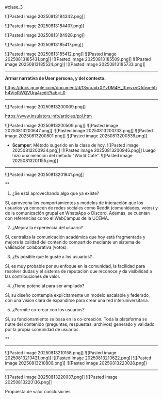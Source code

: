 #clase_3


![[Pasted image 20250813184342.png]]

![[Pasted image 20250813184407.png]]

![[Pasted image 20250813184928.png]]

![[Pasted image 20250813185417.png]]

![[Pasted image 20250813185412.png]]
![[Pasted image 20250813185431.png]]
![[Pasted image 20250813185509.png]]
![[Pasted image 20250813185534.png]]
![[Pasted image 20250813185733.png]]

---

**Armar narrativa de User persona, y del contexto.**

https://docs.google.com/document/d/13vrxadxXYvDM4H_ttbyvxvQfdvxehhh4VIpRWQVUra4/edit?tab=t.0

---


![[Pasted image 20250813200009.png]]

https://www.insulators.info/articles/ppl.htm

![[Pasted image 20250813200509.png]]
![[Pasted image 20250813200647.png]]
![[Pasted image 20250813200733.png]]
![[Pasted image 20250813200801.png]]
![[Pasted image 20250813200836.png]]
- **Scamper**: Método sugerido en la clase de hoy.
![[Pasted image 20250813200934.png]]
![[Pasted image 20250813200946.png]]
Luego hizo una mención del método "World Café".
![[Pasted image 20250813201155.png]]

---

![[Pasted image 20250813201641.png]]

**

1. ¿Se está aprovechando algo que ya existe?

  

Sí, aprovecha los comportamientos y modelos de interacción que los usuarios ya conocen de redes sociales como Reddit (comunidades, votos) y de la comunicación grupal en WhatsApp o Discord. Además, se cuentan con referencias como el WebCampus de la UCEMA.

  

2. ¿Mejora la experiencia del usuario?

  

Sí, centraliza la comunicación académica que hoy está fragmentada y mejora la calidad del contenido compartido mediante un sistema de validación colaborativa (votos).

  

3. ¿Es posible que le guste a los usuarios?

  

Sí, es muy probable por su enfoque en la comunidad, la facilidad para resolver dudas y el sistema de reputación que reconoce y da visibilidad a las contribuciones de valor.

  

4. ¿Tiene potencial para ser ampliado?

  

Sí, su diseño contempla explícitamente un modelo escalable y federado, con una visión clara de expandirse para crear una red interuniversitaria.

  

5. ¿Permite co-crear con los usuarios?

  

Sí, su funcionamiento se basa en la co-creación. Toda la plataforma se nutre del contenido (preguntas, respuestas, archivos) generado y validado por la propia comunidad de usuarios.

  
  
**

---

![[Pasted image 20250813210158.png]]
![[Pasted image 20250813210421.png]]
![[Pasted image 20250813210622.png]]
![[Pasted image 20250813210806.png]]
![[Pasted image 20250813220028.png]]

---

![[Pasted image 20250813220037.png]]
![[Pasted image 20250813220136.png]]

Propuesta de valor
conclusiones
